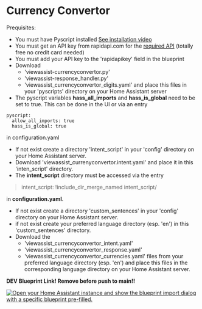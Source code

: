 # Currency Convertor

Prequisites:
* You must have Pyscript installed [See installation video](https://www.youtube.com/watch?v=jpJxZaisbGQ)
* You must get an API key from rapidapi.com for the [required API](https://rapidapi.com/pwshub-pwshub-default/api/crypto-market-prices) (totally free no credit card needed)
* You must add your API key to the 'rapidapikey' field in the blueprint
* Download
  * 'viewassist-currencyconvertor.py'
  * 'viewassist-response_handler.py'
  * 'viewassist_currencyconvertor_digits.yaml'
  and place this files in your 'pyscripts' directory on your Home Assistant server
* The pyscript variables **hass_all_imports** and **hass_is_global** need to be set to true. This can be done in the UI or via an entry
```
pyscript:
  allow_all_imports: true
  hass_is_global: true
```
in configuration.yaml
* If not exist create a directory 'intent_script' in your 'config' directory on your Home Assistant server.
* Download 'viewassist_currenyconvertor.intent.yaml' and place it in this 'inten_script' directory.
* The **intent_script** directory must be accessed via the entry

> intent_script: !include_dir_merge_named intent_script/

in **configuration.yaml**.
* If not exist create a directory 'custom_sentences' in your 'config' directory on your Home Assistant server.
* if not exist create your preferred language directory (esp. 'en') in this 'custom_sentences' directory.
* Download the
  * 'viewassist_currencyconvertor_intent.yaml'
  * 'viewassist_currencyconvertor_response.yaml'
  * 'viewassist_currencyconvertor_currencies.yaml'
  files from your preferred language directory (esp. 'en') and place this files in the corresponding language directory on your Home Assistant server.


**DEV Blueprint Link!  Remove before push to main!!**

[![Open your Home Assistant instance and show the blueprint import dialog with a specific blueprint pre-filled.](https://my.home-assistant.io/badges/blueprint_import.svg)](https://my.home-assistant.io/redirect/blueprint_import/?blueprint_url=https%3A%2F%2Fraw.githubusercontent.com%2FAndrewSteel%2FView-Assist%2Fblob%2Fmain%2FView_Assist_custom_sentences%2Fcommunity_contributions%2FCurrency_Convertor%2Fblueprint-currencyconvertor.yaml)